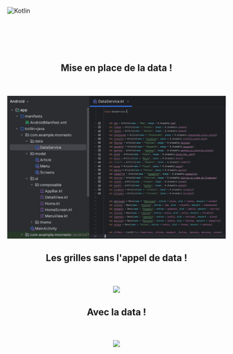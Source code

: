 ![Kotlin](https://img.shields.io/badge/kotlin-%237F52FF.svg?style=for-the-badge&logo=kotlin&logoColor=white)


<br><br><br><br>


<div align="center">
        <h2> Mise en place de la data ! </h2><br><br>
        <img src="./lesdata.png">
</div>

<div align="center">
        <h2> Les grilles sans l'appel de data ! </h2><br><br>
        <img src="./prefront.png">
</div>

<div align="center">
        <h2> Avec la data ! </h2><br><br>
        <img src="./frontgrille.png">
</div>

